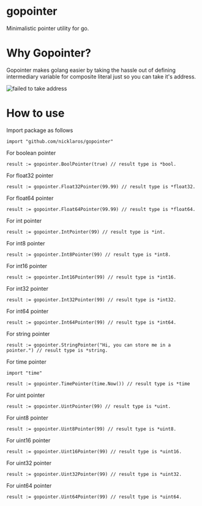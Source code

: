 # gopointer

Minimalistic pointer utility for go.

# Why Gopointer?

Gopointer makes golang easier by taking the hassle out of defining intermediary variable for
composite literal just so you can take it's address.

![failed to take address](https://i.ibb.co/ZcrQLCz/why-gopointer.png)

# How to use

Import package as follows
```
import "github.com/nicklaros/gopointer"
```

For boolean pointer

```
result := gopointer.BoolPointer(true) // result type is *bool.
```

For float32 pointer
```
result := gopointer.Float32Pointer(99.99) // result type is *float32.
```

For float64 pointer
```
result := gopointer.Float64Pointer(99.99) // result type is *float64.
```

For int pointer
```
result := gopointer.IntPointer(99) // result type is *int.
```

For int8 pointer
```
result := gopointer.Int8Pointer(99) // result type is *int8.
```

For int16 pointer
```
result := gopointer.Int16Pointer(99) // result type is *int16.
```

For int32 pointer
```
result := gopointer.Int32Pointer(99) // result type is *int32.
```

For int64 pointer
```
result := gopointer.Int64Pointer(99) // result type is *int64.
```

For string pointer
```
result := gopointer.StringPointer("Hi, you can store me in a pointer.") // result type is *string.
```

For time pointer
```
import "time"

result := gopointer.TimePointer(time.Now()) // result type is *time
```

For uint pointer
```
result := gopointer.UintPointer(99) // result type is *uint.
```

For uint8 pointer
```
result := gopointer.Uint8Pointer(99) // result type is *uint8.
```

For uint16 pointer
```
result := gopointer.Uint16Pointer(99) // result type is *uint16.
```

For uint32 pointer
```
result := gopointer.Uint32Pointer(99) // result type is *uint32.
```

For uint64 pointer
```
result := gopointer.Uint64Pointer(99) // result type is *uint64.
```
